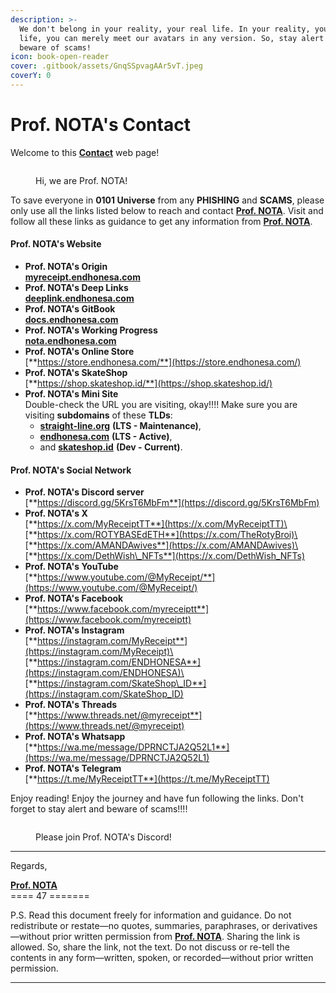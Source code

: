```yaml
---
description: >-
  We don't belong in your reality, your real life. In your reality, your real
  life, you can merely meet our avatars in any version. So, stay alert and
  beware of scams!
icon: book-open-reader
cover: .gitbook/assets/GnqSSpvagAAr5vT.jpeg
coverY: 0
---
```


# Prof. NOTA's Contact

Welcome to this [**Contact**](https://baca.endhonesa.com/prof.-notas-contact) web page!

<figure><img src="https://1890285341-files.gitbook.io/~/files/v0/b/gitbook-x-prod.appspot.com/o/spaces%2FU0buIdrfwAGmhY2qMUtM%2Fuploads%2FjZ51L26pTnQJu5i2EJbE%2Fprof-nota-v.1.20.jpg?alt=media&#x26;token=13b94096-912c-4e16-8194-f3ecdb5f4699" alt=""><figcaption><p>Hi, we are Prof. NOTA!</p></figcaption></figure>

To save everyone in **0101 Universe** from any **PHISHING** and **SCAMS**, please only use all the links listed below to reach and contact [**Prof. NOTA**](https://nota.endhonesa.com/). Visit and follow all these links as guidance to get any information from [**Prof. NOTA**](https://nota.endhonesa.com/).

#### **Prof. NOTA's Website** <a href="#prof.-notas-website" id="prof.-notas-website"></a>

* **Prof. NOTA's Origin**\
  [**myreceipt.endhonesa.com**](https://myreceipt.endhonesa.com/)
* **Prof. NOTA's Deep Links**\
  [**deeplink.endhonesa.com**](https://deeplink.endhonesa.com/)
* **Prof. NOTA's GitBook**\
  [**docs.endhonesa.com**](https://docs.endhonesa.com/)
* **Prof. NOTA's Working Progress**\
  [**nota.endhonesa.com**](https://nota.endhonesa.com/)
* **Prof. NOTA's Online Store**\
  [**https://store.endhonesa.com/**](https://store.endhonesa.com/)
* **Prof. NOTA's SkateShop**\
  [**https://shop.skateshop.id/**](https://shop.skateshop.id/)
* **Prof. NOTA's Mini Site**\
  Double-check the URL you are visiting, okay!!!! Make sure you are visiting **subdomains** of these **TLDs**:
  * [**straight-line.org**](https://straight-line.org/) **(LTS - Maintenance)**,
  * [**endhonesa.com**](https://endhonesa.com/) **(LTS - Active)**,
  * and [**skateshop.id**](https://skateshop.id/) **(Dev - Current)**.&#x20;

#### **Prof. NOTA's Social Network** <a href="#prof.-notas-social-network" id="prof.-notas-social-network"></a>

* **Prof. NOTA's Discord server**\
  [**https://discord.gg/5KrsT6MbFm**](https://discord.gg/5KrsT6MbFm)
* **Prof. NOTA's X**\
  [**https://x.com/MyReceiptTT**](https://x.com/MyReceiptTT)\
  [**https://x.com/ROTYBASEdETH**](https://x.com/TheRotyBroi)\
  [**https://x.com/AMANDAwives**](https://x.com/AMANDAwives)\
  [**https://x.com/DethWish\_NFTs**](https://x.com/DethWish_NFTs)
* **Prof. NOTA's YouTube**\
  [**https://www.youtube.com/@MyReceipt/**](https://www.youtube.com/@MyReceipt/)
* **Prof. NOTA's Facebook**\
  [**https://www.facebook.com/myreceiptt**](https://www.facebook.com/myreceiptt)
* **Prof. NOTA's Instagram**\
  [**https://instagram.com/MyReceipt**](https://instagram.com/MyReceipt)\
  [**https://instagram.com/ENDHONESA**](https://instagram.com/ENDHONESA)\
  [**https://instagram.com/SkateShop\_ID**](https://instagram.com/SkateShop_ID)
* **Prof. NOTA's Threads**\
  [**https://www.threads.net/@myreceipt**](https://www.threads.net/@myreceipt)
* **Prof. NOTA's Whatsapp**\
  [**https://wa.me/message/DPRNCTJA2Q52L1**](https://wa.me/message/DPRNCTJA2Q52L1)
* **Prof. NOTA's Telegram**\
  [**https://t.me/MyReceiptTT**](https://t.me/MyReceiptTT)

Enjoy reading! Enjoy the journey and have fun following the links. Don't forget to stay alert and beware of scams!!!!

<figure><img src="https://1890285341-files.gitbook.io/~/files/v0/b/gitbook-x-prod.appspot.com/o/spaces%2FU0buIdrfwAGmhY2qMUtM%2Fuploads%2FjZ51L26pTnQJu5i2EJbE%2Fprof-nota-v.1.20.jpg?alt=media&#x26;token=13b94096-912c-4e16-8194-f3ecdb5f4699" alt=""><figcaption><p>Please join Prof. NOTA's Discord!</p></figcaption></figure>

***

Regards,

[**Prof. NOTA**](https://nota.endhonesa.com/)\
\==== 47 =======

P.S. Read this document freely for information and guidance. Do not redistribute or restate—no quotes, summaries, paraphrases, or derivatives—without prior written permission from [**Prof. NOTA**](https://nota.endhonesa.com/). Sharing the link is allowed. So, share the link, not the text. Do not discuss or re-tell the contents in any form—written, spoken, or recorded—without prior written permission.

***
